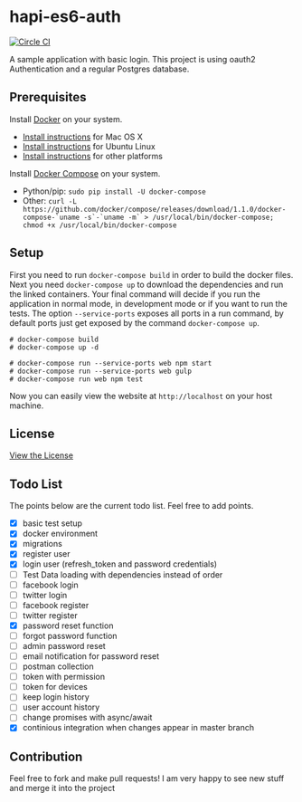 # hapi-es6-auth

[![Circle CI](https://circleci.com/gh/cglantschnig/hapi-es6-auth/tree/master.svg?style=shield)](https://circleci.com/gh/cglantschnig/hapi-es6-auth/tree/master)

A sample application with basic login. This project is using oauth2 Authentication
and a regular Postgres database.

## Prerequisites

Install [Docker](https://www.docker.com/) on your system.

* [Install instructions](https://docs.docker.com/installation/mac/) for Mac OS X
* [Install instructions](https://docs.docker.com/installation/ubuntulinux/) for Ubuntu Linux
* [Install instructions](https://docs.docker.com/installation/) for other platforms

Install [Docker Compose](http://docs.docker.com/compose/) on your system.

* Python/pip: `sudo pip install -U docker-compose`
* Other: ``curl -L https://github.com/docker/compose/releases/download/1.1.0/docker-compose-`uname -s`-`uname -m` > /usr/local/bin/docker-compose; chmod +x /usr/local/bin/docker-compose``

## Setup

First you need to run `docker-compose build` in order to build the docker files.
Next you need `docker-compose up` to download the dependencies and run the linked
containers. Your final command will decide if you run the application in normal mode,
in development mode or if you want to run the tests. The option `--service-ports`
exposes all ports in a run command, by default ports just get exposed by the command
`docker-compose up`.

    # docker-compose build
    # docker-compose up -d

    # docker-compose run --service-ports web npm start
    # docker-compose run --service-ports web gulp
    # docker-compose run web npm test

Now you can easily view the website at `http://localhost` on your host machine.

## License

[View the License](LICENSE)

## Todo List

The points below are the current todo list. Feel free to add points.

 - [x] basic test setup
 - [x] docker environment
 - [x] migrations
 - [x] register user
 - [x] login user (refresh_token and password credentials)
 - [ ] Test Data loading with dependencies instead of order
 - [ ] facebook login
 - [ ] twitter login
 - [ ] facebook register
 - [ ] twitter register
 - [x] password reset function
 - [ ] forgot password function
 - [ ] admin password reset
 - [ ] email notification for password reset
 - [ ] postman collection
 - [ ] token with permission
 - [ ] token for devices
 - [ ] keep login history
 - [ ] user account history
 - [ ] change promises with async/await
 - [x] continious integration when changes appear in master branch

## Contribution

Feel free to fork and make pull requests! I am very happy to see new stuff and
merge it into the project

